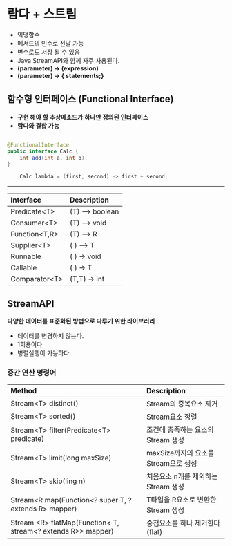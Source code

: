 # 람다 + 스트림 

- 익명함수
- 메서드의 인수로 전달 가능
- 변수로도 저장 될 수 있음
- Java StreamAPI와 함께 자주 사용된다.
- **(parameter) -> (expression)**
- **(parameter) -> { statements;}**

## 함수형 인터페이스 (Functional Interface)

- **구현 해야 할 추상메소드가 하나만 정의된 인터페이스**
- **람다와 결합 가능**

```java

@FunctionalInterface
public interface Calc {
    int add(int a, int b);
}

    Calc lambda = (first, second) -> first + second;
```

---

|Interface| Description|
|:---|:---|
|Predicate\<T>| (T) --> boolean|
|Consumer\<T> | (T) --> void|
|Function\<T,R>| (T) --> R|
|Supplier\<T> | ( ) --> T |
|Runnable | ( ) -> void|
|Callable | ( ) -> T | 
|Comparator\<T> | (T,T) -> int |

## StreamAPI
**다양한 데이터를 표준화된 방법으로 다루기 위한 라이브러리**
- 데이터를 변경하지 않는다.
- 1회용이다
- 병렬실행이 가능하다.

### 중간 연산 명령어
|Method| Description|
|:---|:---|
|Stream\<T> distinct()| Stream의 중복요소 제거
|Stream\<T> sorted() | Stream요소 정렬
|Stream\<T> filter(Predicate\<T> predicate) | 조건에 충족하는 요소의 Stream 생성
|Stream\<T> limit(long maxSize) | maxSize까지의 요소를 Stream으로 생성
|Stream\<T> skip(ling n)| 처음요소 n개를 제외하는 Stream 생성
|Stream\<R  map(Function\<? super T, ? extends R> mapper)| T타입을 R요소로 변환한 Stream 생성
|Stream \<R> flatMap(Function< T, stream\<? extends R>> mapper)| 중첩요소를 하나 제거한다(flat)